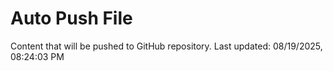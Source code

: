 # Auto Push File

Content that will be pushed to GitHub repository.
Last updated: 08/19/2025, 08:24:03 PM